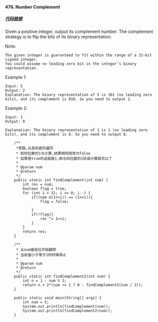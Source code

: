 #### 476. Number Complement

##### [代码链接](https://github.com/rensuperk/leetCodeStudy/blob/master/src/main/java/leetCode/NumberComplement.java)


Given a positive integer, output its complement number. The complement strategy is to flip the bits of its binary representation.

Note:
```
The given integer is guaranteed to fit within the range of a 32-bit signed integer.
You could assume no leading zero bit in the integer’s binary representation.
```

Example 1:
```
Input: 5
Output: 2
Explanation: The binary representation of 5 is 101 (no leading zero bits), and its complement is 010. So you need to output 2.
```

Example 2:
```
Input: 1
Output: 0

Explanation: The binary representation of 1 is 1 (no leading zero bits), and its complement is 0. So you need to output 0.
```
```
    /**
     *思路,从高到底的遍历
     * 和同位数的1与计算,结果相同就改为false
     * 如果是true的话就是1,再与同位数的1异或计算就可以了
     *
     * @param num
     * @return
     */
    public static int findComplement(int num) {
        int res = num;
        boolean flag = true;
        for (int i = 31; i >= 0; i--) {
            if((num &(1<<i)) == (1<<i)){
                flag = false;

            }
            if(!flag){
                res ^= 1<<i;
            }
        }
        return res;
    }

    /**
     * 从num最低位开始翻转
     * 当前值小于等于1的时候停止
     *
     * @param num
     * @return
     */
    public static int findComplement2(int num) {
        int n = 1 - num % 2;
        return n + 2*(num <= 1 ? 0 : findComplement2(num / 2));
    }

    public static void main(String[] args) {
        int num = 5;
        System.out.println(findComplement(num));
        System.out.println(findComplement2(num));
    }

```